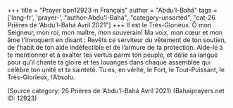 +++
title = "Prayer bpn12923 in Français"
author = "Abdu'l-Bahá"
tags = ['lang-fr', 'prayer-', "author-Abdu'l-Bahá", "category-unsorted", "cat-26 Prières de ‘Abdu’l-Bahá Avril 2021"]
+++
Il est le Très-Glorieux. 
Ô mon Seigneur, mon roi, mon maître, mon souverain! Ma voix, mon cœur et mon âme t’invoquent en disant : Revêts ce serviteur du vêtement de ton soutien, de l’habit de ton aide indéfectible et de l’armure de ta protection. Aide-le à te mentionner et à exalter tes vertus parmi ton peuple, et délie sa langue pour qu’il chante ta gloire et tes louanges dans chaque assemblée qui célèbre ton unité et ta sainteté. Tu es, en vérité, le Fort, le Tout-Puissant, le Très-Glorieux, l’Absolu.

(Source category: 26 Prières de ‘Abdu’l-Bahá Avril 2021)
(Bahaiprayers.net ID: 12923)
